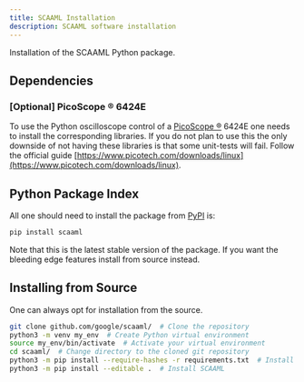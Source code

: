 ```yaml
---
title: SCAAML Installation
description: SCAAML software installation
---
```


Installation of the SCAAML Python package.

## Dependencies

### [Optional] PicoScope &reg; 6424E

To use the Python oscilloscope control of a [PicoScope
&reg;](https://www.picotech.com/products/oscilloscope) 6424E one needs to
install the corresponding libraries.  If you do not plan to use this the only
downside of not having these libraries is that some unit-tests will fail.
Follow the official guide
[https://www.picotech.com/downloads/linux](https://www.picotech.com/downloads/linux).

## Python Package Index

All one should need to install the package from
[PyPI](https://pypi.org/project/scaaml/) is:

```bash
pip install scaaml
```

Note that this is the latest stable version of the package.
If you want the bleeding edge features install from source instead.

## Installing from Source

One can always opt for installation from the source.

```bash
git clone github.com/google/scaaml/  # Clone the repository
python3 -m venv my_env  # Create Python virtual environment
source my_env/bin/activate  # Activate your virtual environment
cd scaaml/  # Change directory to the cloned git repository
python3 -m pip install --require-hashes -r requirements.txt  # Install dependencies
python3 -m pip install --editable .  # Install SCAAML
```
